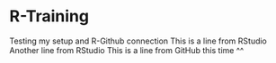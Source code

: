 # R-Training
Testing my setup and R-Github connection
This is a line from RStudio
Another line from RStudio
This is a line from GitHub this time ^^
